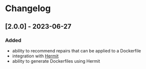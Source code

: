 # Changelog

## [2.0.0] - 2023-06-27

### Added
- ability to recommend repairs that can be applied to a Dockerfile
- integration with [Hermit](https://github.com/SoftwareForHumans/hermit)
- ability to generate Dockerfiles using Hermit